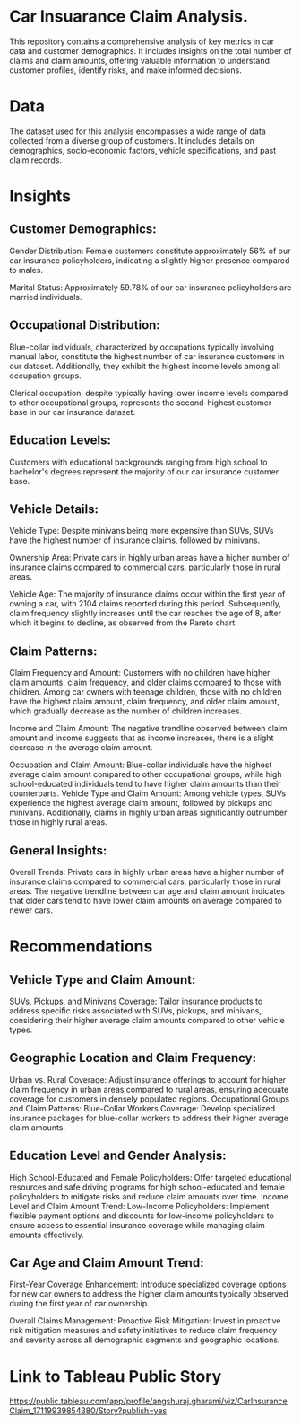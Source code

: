 # Car Insuarance Claim Analysis.
This repository contains a comprehensive analysis of key metrics in car data and customer demographics. It includes insights on the total number of claims and claim amounts, offering valuable information to understand customer profiles, identify risks, and make informed decisions.

# Data
The dataset used for this analysis encompasses a wide range of data collected from a diverse group of customers. It includes details on demographics, socio-economic factors, vehicle specifications, and past claim records.

# Insights

## Customer Demographics:
Gender Distribution:
Female customers constitute approximately 56% of our car insurance policyholders, indicating a slightly higher presence compared to males.

Marital Status:
Approximately 59.78% of our car insurance policyholders are married individuals.

## Occupational Distribution:
Blue-collar individuals, characterized by occupations typically involving manual labor, constitute the highest number of car insurance customers in our dataset. Additionally, they exhibit the highest income levels among all occupation groups.

Clerical occupation, despite typically having lower income levels compared to other occupational groups, represents the second-highest customer base in our car insurance dataset.

## Education Levels:
Customers with educational backgrounds ranging from high school to bachelor's degrees represent the majority of our car insurance customer base.

## Vehicle Details:
Vehicle Type:
Despite minivans being more expensive than SUVs, SUVs have the highest number of insurance claims, followed by minivans.

Ownership Area:
Private cars in highly urban areas have a higher number of insurance claims compared to commercial cars, particularly those in rural areas.

Vehicle Age:
The majority of insurance claims occur within the first year of owning a car, with 2104 claims reported during this period. Subsequently, claim frequency slightly increases until the car reaches the age of 8, after which it begins to decline, as observed from the Pareto chart.

## Claim Patterns:
Claim Frequency and Amount:
Customers with no children have higher claim amounts, claim frequency, and older claims compared to those with children.
Among car owners with teenage children, those with no children have the highest claim amount, claim frequency, and older claim amount, which gradually decrease as the number of children increases.

Income and Claim Amount:
The negative trendline observed between claim amount and income suggests that as income increases, there is a slight decrease in the average claim amount.

Occupation and Claim Amount:
Blue-collar individuals have the highest average claim amount compared to other occupational groups, while high school-educated individuals tend to have higher claim amounts than their counterparts.
Vehicle Type and Claim Amount:
Among vehicle types, SUVs experience the highest average claim amount, followed by pickups and minivans. Additionally, claims in highly urban areas significantly outnumber those in highly rural areas.

## General Insights:
Overall Trends:
Private cars in highly urban areas have a higher number of insurance claims compared to commercial cars, particularly those in rural areas.
The negative trendline between car age and claim amount indicates that older cars tend to have lower claim amounts on average compared to newer cars.

# Recommendations

## Vehicle Type and Claim Amount:
SUVs, Pickups, and Minivans Coverage: Tailor insurance products to address specific risks associated with SUVs, pickups, and minivans, considering their higher average claim amounts compared to other vehicle types.

## Geographic Location and Claim Frequency:
Urban vs. Rural Coverage: Adjust insurance offerings to account for higher claim frequency in urban areas compared to rural areas, ensuring adequate coverage for customers in densely populated regions.
Occupational Groups and Claim Patterns:
Blue-Collar Workers Coverage: Develop specialized insurance packages for blue-collar workers to address their higher average claim amounts.

## Education Level and Gender Analysis:
High School-Educated and Female Policyholders: Offer targeted educational resources and safe driving programs for high school-educated and female policyholders to mitigate risks and reduce claim amounts over time.
Income Level and Claim Amount Trend:
Low-Income Policyholders: Implement flexible payment options and discounts for low-income policyholders to ensure access to essential insurance coverage while managing claim amounts effectively.

## Car Age and Claim Amount Trend:
First-Year Coverage Enhancement: Introduce specialized coverage options for new car owners to address the higher claim amounts typically observed during the first year of car ownership.

Overall Claims Management:
Proactive Risk Mitigation: Invest in proactive risk mitigation measures and safety initiatives to reduce claim frequency and severity across all demographic segments and geographic locations.

# Link to Tableau Public Story
https://public.tableau.com/app/profile/angshuraj.gharami/viz/CarInsuranceClaim_17119939854380/Story?publish=yes














